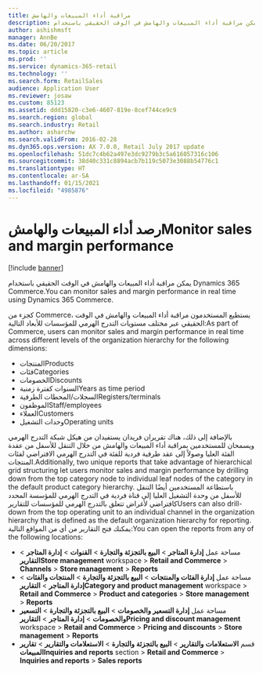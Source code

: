 ```yaml
---
title: مراقبة أداء المبيعات والهامش
description: يمكن مراقبة أداء المبيعات والهامش في الوقت الحقيقي باستخدام Dynamics 365 Commerce.
author: ashishmsft
manager: AnnBe
ms.date: 06/20/2017
ms.topic: article
ms.prod: ''
ms.service: dynamics-365-retail
ms.technology: ''
ms.search.form: RetailSales
audience: Application User
ms.reviewer: josaw
ms.custom: 85123
ms.assetid: ddd15820-c3e6-4607-819e-8cef744ce9c9
ms.search.region: global
ms.search.industry: Retail
ms.author: asharchw
ms.search.validFrom: 2016-02-28
ms.dyn365.ops.version: AX 7.0.0, Retail July 2017 update
ms.openlocfilehash: 51dc7c4b62a497e3dc9279b3c5a616057316c106
ms.sourcegitcommit: 38d40c331c8894acb7b119c5073e3088b54776c1
ms.translationtype: HT
ms.contentlocale: ar-SA
ms.lasthandoff: 01/15/2021
ms.locfileid: "4985876"
---
```

# <a name="monitor-sales-and-margin-performance"></a><span data-ttu-id="9bb0a-103">رصد أداء المبيعات والهامش</span><span class="sxs-lookup"><span data-stu-id="9bb0a-103">Monitor sales and margin performance</span></span>

[!include [banner](includes/banner.md)]

<span data-ttu-id="9bb0a-104">يمكن مراقبة أداء المبيعات والهامش في الوقت الحقيقي باستخدام Dynamics 365 Commerce.</span><span class="sxs-lookup"><span data-stu-id="9bb0a-104">You can monitor sales and margin performance in real time using Dynamics 365 Commerce.</span></span>

<span data-ttu-id="9bb0a-105">كجزء من Commerce، يستطيع المستخدمون مراقبة أداء المبيعات والهامش في الوقت الحقيقي عبر مختلف مستويات التدرج الهرمي للمؤسسات للأبعاد التالية:</span><span class="sxs-lookup"><span data-stu-id="9bb0a-105">As part of Commerce, users can monitor sales and margin performance in real time across different levels of the organization hierarchy for the following dimensions:</span></span>

- <span data-ttu-id="9bb0a-106">المنتجات</span><span class="sxs-lookup"><span data-stu-id="9bb0a-106">Products</span></span>
- <span data-ttu-id="9bb0a-107">فئات</span><span class="sxs-lookup"><span data-stu-id="9bb0a-107">Categories</span></span>
- <span data-ttu-id="9bb0a-108">الخصومات</span><span class="sxs-lookup"><span data-stu-id="9bb0a-108">Discounts</span></span>
- <span data-ttu-id="9bb0a-109">السنوات كفترة زمنية</span><span class="sxs-lookup"><span data-stu-id="9bb0a-109">Years as time period</span></span>
- <span data-ttu-id="9bb0a-110">السجلات‬/المحطات الطرفية</span><span class="sxs-lookup"><span data-stu-id="9bb0a-110">Registers/terminals</span></span>
- <span data-ttu-id="9bb0a-111">الموظفون</span><span class="sxs-lookup"><span data-stu-id="9bb0a-111">Staff/employees</span></span>
- <span data-ttu-id="9bb0a-112">العملاء</span><span class="sxs-lookup"><span data-stu-id="9bb0a-112">Customers</span></span>
- <span data-ttu-id="9bb0a-113">وحدات التشغيل</span><span class="sxs-lookup"><span data-stu-id="9bb0a-113">Operating units</span></span>

<span data-ttu-id="9bb0a-114">بالإضافة إلى ذلك، هناك تقريران فريدان يستفيدان من هيكل شبكة التدرج الهرمي ويسمحان للمستخدمين بمراقبة أداء المبيعات والهامش من خلال التنقل للأسفل من عقدة الفئة العليا وصولاً إلى عقد طرفية فردية للفئة في التدرج الهرمي الافتراضي لفئات المنتجات.</span><span class="sxs-lookup"><span data-stu-id="9bb0a-114">Additionally, two unique reports that take advantage of hierarchical grid structuring let users monitor sales and margin performance by drilling down from the top category node to individual leaf nodes of the category in the default product category hierarchy.</span></span> <span data-ttu-id="9bb0a-115">باستطاعة المستخدمين أيضًا التنقل للأسفل من وحدة التشغيل العليا إلى قناة فردية في التدرج الهرمي للمؤسسة المحدد كافتراضي لأغراض تتعلق بالتدرج الهرمي للمؤسسات للتقارير‬</span><span class="sxs-lookup"><span data-stu-id="9bb0a-115">Users can also drill-down from the top operating unit to an individual channel in the organization hierarchy that is defined as the default organization hierarchy for reporting.</span></span> <span data-ttu-id="9bb0a-116">يمكنك فتح التقارير من أي من المواقع التالية:</span><span class="sxs-lookup"><span data-stu-id="9bb0a-116">You can open the reports from any of the following locations:</span></span>

- <span data-ttu-id="9bb0a-117">مساحة عمل **إدارة المتاجر** &gt; **البيع بالتجزئة والتجارة** &gt; **القنوات** &gt; **إدارة المتاجر** &gt; **التقارير**</span><span class="sxs-lookup"><span data-stu-id="9bb0a-117">**Store management** workspace &gt; **Retail and Commerce** &gt; **Channels** &gt; **Store management** &gt; **Reports**</span></span>
- <span data-ttu-id="9bb0a-118">مساحة عمل **إدارة الفئات والمنتجات** &gt; **البيع بالتجزئة والتجارة** &gt; **المنتجات والفئات** &gt; **إدارة المتاجر** &gt; **التقارير**</span><span class="sxs-lookup"><span data-stu-id="9bb0a-118">**Category and product management** workspace &gt; **Retail and Commerce** &gt; **Product and categories** &gt; **Store management** &gt; **Reports**</span></span>
- <span data-ttu-id="9bb0a-119">مساحة عمل **إدارة التسعير والخصومات** &gt; **البيع بالتجزئة والتجارة** &gt; **التسعير والخصومات** &gt; **إدارة المتاجر** &gt; **التقارير**</span><span class="sxs-lookup"><span data-stu-id="9bb0a-119">**Pricing and discount management** workspace &gt; **Retail and Commerce** &gt; **Pricing and discounts** &gt; **Store management** &gt; **Reports**</span></span>
- <span data-ttu-id="9bb0a-120">قسم **الاستعلامات والتقارير** &gt; **البيع بالتجزئة والتجارة** &gt; **الاستعلامات والتقارير** &gt; **تقارير المبيعات**</span><span class="sxs-lookup"><span data-stu-id="9bb0a-120">**Inquiries and reports** section &gt; **Retail and Commerce** &gt; **Inquiries and reports** &gt; **Sales reports**</span></span>
